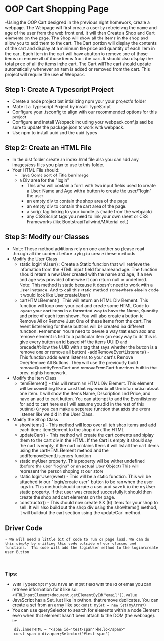 # OOP Cart Shopping Page
-Using the OOP Cart designed in the previous night homework, create a webpage.  The Webpage will first create a user by retreieivng the name and age of the user from the web front end.  It will then Create a Shop and Cart elements on the page.  The Shop will show all the items in the shop and allow you to add them to the cart.  The Cart portion will display the contents of the cart and display at a minimum the price and quantity of each item in the cart.  Each Item in the cart will have abutton to remove one of those items or remove all of those items from the cart.  It should also display the total price of all the items inthe cart. The Cart willThe cart should update automatically whenever an item is added or removed from the cart. This project will require the use of Webpack.
​
## Step 1: Create A Typescript Project
- Create a node project but intializing npm your your project's folder
- Make it a Typescript Project by install TypeScript
- Configure your .tsconfig to align with our recommended options for this project
- Configure and install Webpack including your webpack.conf.js and be sure to update the package.json to work with webpack.
- Use npm to install uuid and the uuid types
​
## Step 2: Create an HTML File
- In the dist folder create an index.html file also you can add any images/css files you plan to use to this folder.
- Your HTML File should:
    - Have Some sort of Title bar/Image
    - a Div area for the "login"
        - This area will contain a form with two input fields used to create a User: Name and Age with a button to create the user/"login" the user
        - an empty div to contain the shop area of the page
        - an empty div to contain the cart area of the page.
        - a script tag linking to your bundle.js (made from the webpack)
        - any CSS/Script tags you need to link your own sheet or CSS Frameworks (like Bootstrap/Tailwind/MAterial ect.)
​
## Step 3: Modify our Classes
- Note: These method additions rely on one another so please read through all the content before trying to create these methods
​
- Modify the User Class
    - static loginInUser() : Create a Static function that will retrieve the infomation from the HTML input field for nameand age. The function should return a new User created with the name and age, if a new and age was provided otherwise it can return null or undefined.  Note: This method is static because it doesn't need to work with a User instance.  And to call this static method somewhere else in code it would look like User.createUser()
​
    - cartHTMLElement() : This will return an HTML Div Element.  This function will loop over your cart and create some HTML Code to layout your cart items in a formatted way to have the Name, Quantity and price of each item shown.  You will also create a button to Remove All or Remove Just One of these items from the cart. The event listenering for these buttons will be created ina  different function. Remember: You'll need to devise a way that each add and remove element is tied to a particular item (an easy way to do this is give every button an id based off the items UUIID and precede/follow the UUID with a tag that says whether the button is a remove one or remove all button)
​
    -addRemoveEventListeners() - This function adds event listeners to your cart's Remove One/Remove All Buttons.  They will use the previously build removeQuantityFromCart and removeFromCart functions built in the prev. nights homework.
​
- Modify the Item Class
    - itemElement() - this will return an HTML Div Element.  This element will be something like a card that represents all the information about one item.  It will show the Items Name, Description and Price, and have an add to cart button.  You can attempt to add the Eventlistener for add to cart here (as I will assume you did in the rest of this outline) Or you can make a seperate function that adds the event listener like we did in the User Class.
​
- Modify the Shop Class
    - showItems() - This method will loop over all teh shop items and add each items itemElement to the shop div ofthe HTML
    - updateCart() - This method will create the cart contents and siplay them to the cart div in the HTML.  If the Cart is empty it should say the cart is empty, if the cart contains Items it will list all the cart items using the cartHTMLElement method and the addRemoveEventListeners function
    - static myUser property. This property will be wither undefined (before the user "logins" or an actual User Object)  This will represent the person shoping at our store
    - static loginUser(event) - This will be a static function.  This will be attached to our "login/create user" button to be ran when the user logs in.  This method should create a user and save it to the myUser static property. If that user was created succesfully it should then create the shop and cart elements on the page.
    - constructor() - This should now create SIX (6) items for your shop to sell.  It will also build out the shop div using the showItems() method, it will buildout the cart section using the updateCart method.
​
## Driver Code
    - We will need a little bit of code to run on page load. We can do this simply by wriiting this code outside of our classes and functions.  Thi code will add the loginUser method to the login/create user Button
​
### Tips:
- With Typescript if you have an input field with the id of email you can retrieve information for it like so: ```<HTMLInputElement>document.getElementById("email")).value```
- JavaScript has a Set, just like in python, that remove duplicates.  You can create a set from an array like so: ```const mySet = new Set(myArray)```
- You can use querySelector to search for elements within a node Element even when that element hasn't been attach to the DOM (the webpage). ie:
``` const div=createElement("div")
    div.innerHTML = "<span id='test-span'>hello</span>"
    const span = div.querySelector('#test-span')
```
